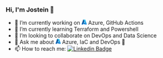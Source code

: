 ### Hi, I'm Jostein 👋

- 🔭 I’m currently working on <img src="https://github.com/devicons/devicon/blob/master/icons/azure/azure-original.svg" width="14" height="14"> Azure, GitHub Actions
- 🌱 I’m currently learning Terraform and Powershell
- 👯 I’m looking to collaborate on DevOps and Data Science
- 💬 Ask me about <img src="https://github.com/devicons/devicon/blob/master/icons/azure/azure-original.svg" width="14" height="14"> Azure, IaC and DevOps 🚀
- 📫 How to reach me: [![Linkedin Badge](https://img.shields.io/badge/-josdyr-blue?style=flat&logo=Linkedin&logoColor=white)](https://linkedin.com/in/josdyr)
